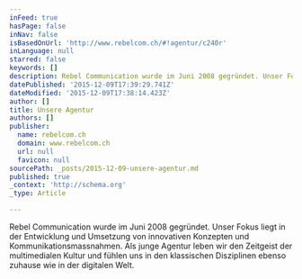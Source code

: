 ```yaml
---
inFeed: true
hasPage: false
inNav: false
isBasedOnUrl: 'http://www.rebelcom.ch/#!agentur/c240r'
inLanguage: null
starred: false
keywords: []
description: Rebel Communication wurde im Juni 2008 gegründet. Unser Fokus liegt in der Entwicklung und Umsetzung von innovativen Konzepten und Kommunikationsmassnahmen.  Al
datePublished: '2015-12-09T17:39:29.741Z'
dateModified: '2015-12-09T17:38:14.423Z'
author: []
title: Unsere Agentur
authors: []
publisher:
  name: rebelcom.ch
  domain: www.rebelcom.ch
  url: null
  favicon: null
sourcePath: _posts/2015-12-09-unsere-agentur.md
published: true
_context: 'http://schema.org'
_type: Article

---
```

Rebel Communication wurde im Juni 2008 gegründet. Unser Fokus liegt in der Entwicklung und Umsetzung von innovativen Konzepten und Kommunikationsmassnahmen. Als junge Agentur leben wir den Zeitgeist der multimedialen Kultur und fühlen uns in den klassischen Disziplinen ebenso zuhause wie in der digitalen Welt.